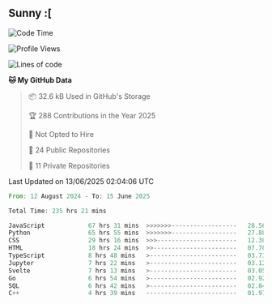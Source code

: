## Sunny :[

<!--START_SECTION:waka-->
![Code Time](http://img.shields.io/badge/Code%20Time-235%20hrs%202%20mins-blue)

![Profile Views](http://img.shields.io/badge/Profile%20Views-0-blue)

![Lines of code](https://img.shields.io/badge/From%20Hello%20World%20I%27ve%20Written-283.7%20thousand%20lines%20of%20code-blue)

**🐱 My GitHub Data** 

> 📦 32.6 kB Used in GitHub's Storage 
 > 
> 🏆 288 Contributions in the Year 2025
 > 
> 🚫 Not Opted to Hire
 > 
> 📜 24 Public Repositories 
 > 
> 🔑 11 Private Repositories 
 > 

 Last Updated on 13/06/2025 02:04:06 UTC
<!--END_SECTION:waka-->

<!--START_SECTION:code-->

```rust
From: 12 August 2024 - To: 15 June 2025

Total Time: 235 hrs 21 mins

JavaScript            67 hrs 31 mins  >>>>>>>------------------   28.56 %
Python                65 hrs 55 mins  >>>>>>>------------------   27.88 %
CSS                   29 hrs 16 mins  >>>----------------------   12.38 %
HTML                  18 hrs 24 mins  >>-----------------------   07.78 %
TypeScript            8 hrs 48 mins   >------------------------   03.73 %
Jupyter               7 hrs 22 mins   >------------------------   03.12 %
Svelte                7 hrs 13 mins   >------------------------   03.05 %
Go                    6 hrs 54 mins   >------------------------   02.92 %
SQL                   6 hrs 42 mins   >------------------------   02.84 %
C++                   4 hrs 39 mins   -------------------------   01.97 %
```

<!--END_SECTION:code-->
